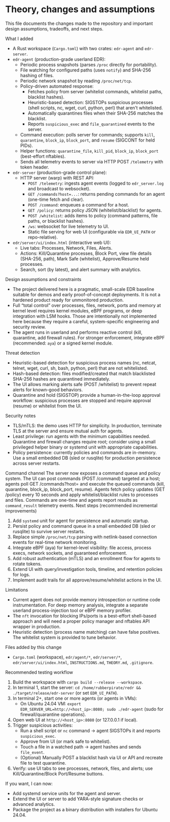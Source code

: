 # Theory, changes and assumptions

This file documents the changes made to the repository and important design assumptions, tradeoffs, and next steps.

What I added
- A Rust workspace (`Cargo.toml`) with two crates: `edr-agent` and `edr-server`.
- `edr-agent` (production-grade userland EDR):
  - Periodic process snapshots (parses `/proc` directly for portability).
  - File watching for configured paths (uses `notify`) and SHA-256 hashing of files.
  - Periodic network snapshot by reading `/proc/net/tcp`.
  - Policy-driven automated response:
    - Fetches policy from server (whitelist commands, whitelist paths, blacklist hashes).
    - Heuristic-based detection: SIGSTOPs suspicious processes (shell scripts, nc, wget, curl, python, perl) that aren't whitelisted.
    - Automatically quarantines files when their SHA-256 matches the blacklist.
    - Reports `suspicious_exec` and `file_quarantined` events to the server.
  - Command execution: polls server for commands; supports `kill`, `quarantine`, `block_ip`, `block_port`, and `resume` (SIGCONT for held PIDs).
  - Helper functions: `quarantine_file`, `kill_pid`, `block_ip`, `block_port` (best-effort nftables).
  - Sends all telemetry events to server via HTTP POST `/telemetry` with token header.
- `edr-server` (production-grade control plane):
  - HTTP server (warp) with REST API:
    - `POST /telemetry`: ingests agent events (logged to `edr_server.log` and broadcast to websocket).
    - `GET /commands?host=...`: returns pending commands for an agent (one-time fetch and clear).
    - `POST /command`: enqueues a command for a host.
    - `GET /policy`: returns policy JSON (whitelist/blacklist) for agents.
    - `POST /whitelist`: adds items to policy (command patterns, file paths, or blacklist hashes).
    - `/ws`: websocket for live telemetry to UI.
    - Static file serving for web UI (configurable via `EDR_UI_PATH` or repo-relative).
- `edr/server/ui/index.html` (interactive web UI):
  - Live tabs: Processes, Network, Files, Alerts.
  - Actions: Kill/Quarantine processes, Block Port, view file details (SHA-256, path), Mark Safe (whitelist), Approve/Resume held processes.
  - Search, sort (by latest), and alert summary with analytics.

Design assumptions and constraints
- The project delivered here is a pragmatic, small-scale EDR baseline suitable for demos and early proof-of-concept deployments. It is not a hardened product ready for unmonitored production.
- Full “total control” over processes, files, network, ports and memory at kernel level requires kernel modules, eBPF programs, or deep integration with LSM hooks. Those are intentionally not implemented here because they require a careful, system-specific engineering and security review.
- The agent runs in userland and performs reactive control (kill, quarantine, add firewall rules). For stronger enforcement, integrate eBPF (recommended: `aya`) or a signed kernel module.

Threat detection
- Heuristic-based detection for suspicious process names (nc, netcat, telnet, wget, curl, sh, bash, python, perl) that are not whitelisted.
- Hash-based detection: files modified/created that match blacklisted SHA-256 hashes are quarantined immediately.
- The UI allows marking alerts safe (POST /whitelist) to prevent repeat alerts for known-good behaviors.
- Quarantine and hold (SIGSTOP) provide a human-in-the-loop approval workflow: suspicious processes are stopped and require approval (resume) or whitelist from the UI.

Security notes
- TLS/mTLS: the demo uses HTTP for simplicity. In production, terminate TLS at the server and ensure mutual auth for agents.
- Least privilege: run agents with the minimum capabilities needed. Quarantine and firewall changes require root; consider using a small privileged helper binary or systemd unit with appropriate capabilities.
- Policy persistence: currently policies and commands are in-memory. Use a small embedded DB (sled or rusqlite) for production persistence across server restarts.

Command channel
The server now exposes a command queue and policy system. The UI can post commands (POST /command) targeted at a host; agents poll GET /commands?host=<host> and execute the queued commands (kill, quarantine, block_ip, block_port, resume). Agents fetch policy updates (GET /policy) every 10 seconds and apply whitelist/blacklist rules to processes and files. Commands are one-time and agents report results as `command_result` telemetry events.
Next steps (recommended incremental improvements)
1. Add `systemd` unit for agent for persistence and automatic startup.
2. Persist policy and command queue in a small embedded DB (sled or rusqlite) to survive server restarts.
3. Replace simple `/proc/net/tcp` parsing with netlink-based connection events for real-time network monitoring.
4. Integrate eBPF (aya) for kernel-level visibility: file access, process execs, network sockets, and guaranteed enforcement.
5. Add robust authentication (mTLS) and an enrollment flow for agents to rotate tokens.
6. Extend UI with query/investigation tools, timeline, and retention policies for logs.
7. Implement audit trails for all approve/resume/whitelist actions in the UI.

Limitations
- Current agent does not provide memory introspection or runtime code instrumentation. For deep memory analysis, integrate a separate userland process-injection tool or eBPF memory profiler.
- The `nft` invocation for blocking IPs/ports is a best-effort shell-based approach and will need a proper policy manager and nftables API wrapper in production.
- Heuristic detection (process name matching) can have false positives. The whitelist system is provided to tune behavior.

Files added by this change
- `Cargo.toml` (workspace), `edr/agent/*`, `edr/server/*`, `edr/server/ui/index.html`, `INSTRUCTIONS.md`, `THEORY.md`, `.gitignore`.

Recommended testing workflow
1. Build the workspace with `cargo build --release --workspace`.
2. In terminal 1, start the server: `cd /home/rubberpirate/redr && ./target/release/edr-server` (or set `EDR_UI_PATH`).
3. In terminal 2+, start one or more agents (or agents in VMs):
   - On Ubuntu 24.04 VM: `export EDR_SERVER_URL=http://<host_ip>:8080; sudo ./edr-agent` (sudo for firewall/quarantine operations).
4. Open web UI at `http://<host_ip>:8080` (or 127.0.0.1 if local).
5. Trigger suspicious activities:
   - Run a shell script or `nc` command → agent SIGSTOPs it and reports `suspicious_exec`.
   - Approve from UI (or mark safe to whitelist).
   - Touch a file in a watched path → agent hashes and sends `file_event`.
   - (Optional) Manually POST a blacklist hash via UI or API and recreate file to test quarantine.
6. Verify: use UI tabs to see processes, network, files, and alerts; use Kill/Quarantine/Block Port/Resume buttons.

If you want, I can now:
- Add systemd service units for the agent and server.
- Extend the UI or server to add YARA-style signature checks or advanced analytics.
- Package the project as a binary distribution with installers for Ubuntu 24.04.
